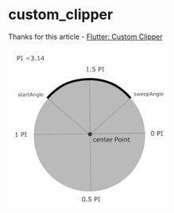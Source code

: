# custom_clipper

Thanks for this article -
[Flutter: Custom Clipper](https://medium.com/flutter-community/flutter-custom-clipper-28c6d380fdd6)


![PI](https://raw.githubusercontent.com/regchiu/custom_clipper/main/PI.png)
